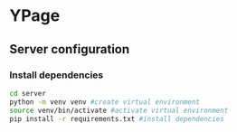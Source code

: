 # YPage

## Server configuration

### Install dependencies
```bash
cd server
python -m venv venv #create virtual environment
source venv/bin/activate #activate virtual environment
pip install -r requirements.txt #install dependencies
```

